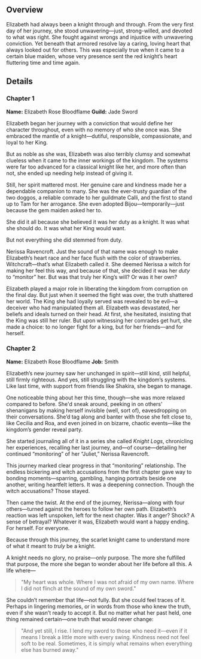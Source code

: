<!-- title: Elizabeth Rose Bloodflame -->
<!-- quote: For honour, onwards and upwards!-->
<!-- chapters: -1 -->
<!-- images: () -->
<!-- model: false -->

## Overview

Elizabeth had always been a knight through and through. From the very first day of her journey, she stood unwavering—just, strong-willed, and devoted to what was right. She fought against wrongs and injustice with unwavering conviction. Yet beneath that armored resolve lay a caring, loving heart that always looked out for others. This was especially true when it came to a certain blue maiden, whose very presence sent the red knight’s heart fluttering time and time again.

## Details

### Chapter 1

**Name:** Elizabeth Rose Bloodflame
**Guild:** Jade Sword

Elizabeth began her journey with a conviction that would define her character throughout, even with no memory of who she once was. She embraced the mantle of a knight—dutiful, responsible, compassionate, and loyal to her King.

But as noble as she was, Elizabeth was also terribly clumsy and somewhat clueless when it came to the inner workings of the kingdom. The systems were far too advanced for a classical knight like her, and more often than not, she ended up needing help instead of giving it.

Still, her spirit mattered most. Her genuine care and kindness made her a dependable companion to many. She was the ever-trusty guardian of the two doggos, a reliable comrade to her guildmate Calli, and the first to stand up to Tam for her arrogance. She even adopted Bijou—temporarily—just because the gem maiden asked her to.

She did it all because she believed it was her duty as a knight. It was what she should do. It was what her King would want.

But not everything she did stemmed from duty.

Nerissa Ravencroft. Just the sound of that name was enough to make Elizabeth’s heart race and her face flush with the color of strawberries. Witchcraft—that’s what Elizabeth called it. She deemed Nerissa a witch for making her feel this way, and because of that, she decided it was her _duty_ to “monitor” her. But was that truly her King’s will? Or was it her own?

Elizabeth played a major role in liberating the kingdom from corruption on the final day. But just when it seemed the fight was over, the truth shattered her world. The King she had loyally served was revealed to be evil—a deceiver who had manipulated them all. Elizabeth was devastated, her beliefs and ideals turned on their head. At first, she hesitated, insisting that the King was still her ruler. But upon witnessing her comrades get hurt, she made a choice: to no longer fight for a king, but for her friends—and for herself.

### Chapter 2

**Name:** Elizabeth Rose Bloodflame
**Job:** Smith

Elizabeth’s new journey saw her unchanged in spirit—still kind, still helpful, still firmly righteous. And yes, still struggling with the kingdom’s systems. Like last time, with support from friends like Shakira, she began to manage.

One noticeable thing about her this time, though—she was more relaxed compared to before. She'd sneak around, peeking in on others' shenanigans by making herself invisible (well, sort of), eavesdropping on their conversations. She’d tag along and banter with those she felt close to, like Cecilia and Roa, and even joined in on bizarre, chaotic events—like the kingdom’s gender reveal party.

She started journaling all of it in a series she called _Knight Logs_, chronicling her experiences, recalling her last journey, and—of course—detailing her continued “monitoring” of her “Juliet,” Nerissa Ravencroft.

This journey marked clear progress in that “monitoring” relationship. The endless bickering and witch accusations from the first chapter gave way to bonding moments—sparring, gambling, hanging portraits beside one another, writing heartfelt letters. It was a deepening connection. Though the witch accusations? Those stayed.

Then came the twist. At the end of the journey, Nerissa—along with four others—turned against the heroes to follow her own path. Elizabeth’s reaction was left unspoken, left for the next chapter. Was it anger? Shock? A sense of betrayal? Whatever it was, Elizabeth would want a happy ending. For herself. For everyone.

Because through this journey, the scarlet knight came to understand more of what it meant to _truly_ be a knight.

A knight needs no glory, no praise—only purpose. The more she fulfilled that purpose, the more she began to wonder about her life before all this. A life where—

> "My heart was whole. Where I was not afraid of my own name. Where I did not flinch at the sound of my own sword."

She couldn’t remember that life—not fully. But she could feel traces of it. Perhaps in lingering memories, or in words from those who knew the truth, even if she wasn’t ready to accept it. But no matter what her past held, one thing remained certain—one truth that would never change:

> "And yet still, I rise.
> I lend my sword to those who need it—even if it means I break a little more with every swing.
> Kindness need not feel soft to be real.
> Sometimes, it is simply what remains when everything else has burned away."

